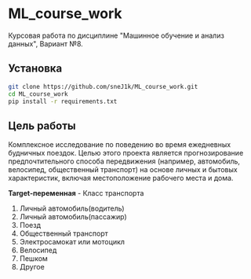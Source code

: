 # ML_course_work
Курсовая работа по дисциплине "Машинное обучение и анализ данных", Вариант №8.

## Установка
```bash
git clone https://github.com/sneJ1k/ML_course_work.git
cd ML_course_work
pip install -r requirements.txt
```

## Цель работы
Комплексное исследование по поведению во время ежедневных будничных поездок. Целью этого проекта
является прогнозирование предпочтительного способа передвижения (например, автомобиль,
велосипед, общественный транспорт) на основе личных и бытовых характеристик, включая
местоположение рабочего места и дома.

**Target-переменная** - Класс транспорта

1) Личный автомобиль(водитель)
2) Личный автомобиль(пассажир)
3) Поезд
4) Общественный транспорт
5) Электросамокат или мотоцикл
6) Велосипед
7) Пешком
8) Другое
